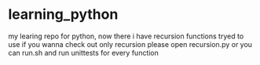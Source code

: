 # learning_python
my learing repo for python, now there i have recursion functions tryed to use
if you wanna check out only recursion please open recursion.py
or you can run.sh and run unittests for every function
